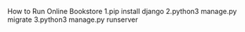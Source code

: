 How to Run Online Bookstore
1.pip install django
2.python3 manage.py migrate 
3.python3 manage.py runserver
